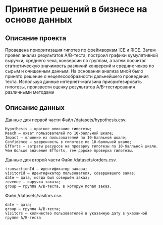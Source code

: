 # Принятие решений в бизнесе на основе данных
## Описание проекта
Проведена приоритизация гипотез по фреймворкам ICE и RICE. Затем провел анализ 
результатов A/B-теста, построил графики кумулятивной выручки, среднего чека, 
конверсии по группам, а затем посчитал статистическую значимость различий конверсий 
и средних чеков по сырым и очищенным данным. На основании анализа мной было 
принято решение о нецелесообразности дальнейшего проведения теста. 
Используя данные интернет-магазина приоритезировать гипотезы, произвести оценку результатов A/B-тестирования различными методами

## Описание данных

Данные для первой части
Файл /datasets/hypothesis.csv.

    Hypothesis — краткое описание гипотезы;
    Reach — охват пользователей по 10-балльной шкале;
    Impact — влияние на пользователей по 10-балльной шкале;
    Confidence — уверенность в гипотезе по 10-балльной шкале;
    Efforts — затраты ресурсов на проверку гипотезы по 10-балльной шкале. Чем больше значение Efforts, тем дороже проверка гипотезы.

Данные для второй части
Файл /datasets/orders.csv. 

    transactionId — идентификатор заказа;
    visitorId — идентификатор пользователя, совершившего заказ;
    date — дата, когда был совершён заказ;
    revenue — выручка заказа;
    group — группа A/B-теста, в которую попал заказ.

Файл /datasets/visitors.csv. 

    date — дата;
    group — группа A/B-теста;
    visitors — количество пользователей в указанную дату в указанной группе A/B-теста
